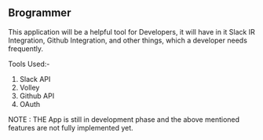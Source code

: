 ## Brogrammer

This application will be a helpful tool for Developers, it will have in it Slack IR Integration, Github Integration, and other things, which a developer needs frequently.

Tools Used:-
1. Slack API
2. Volley
3. Github API
4. OAuth

NOTE : THE App is still in development phase and the above mentioned features are not fully implemented yet.
